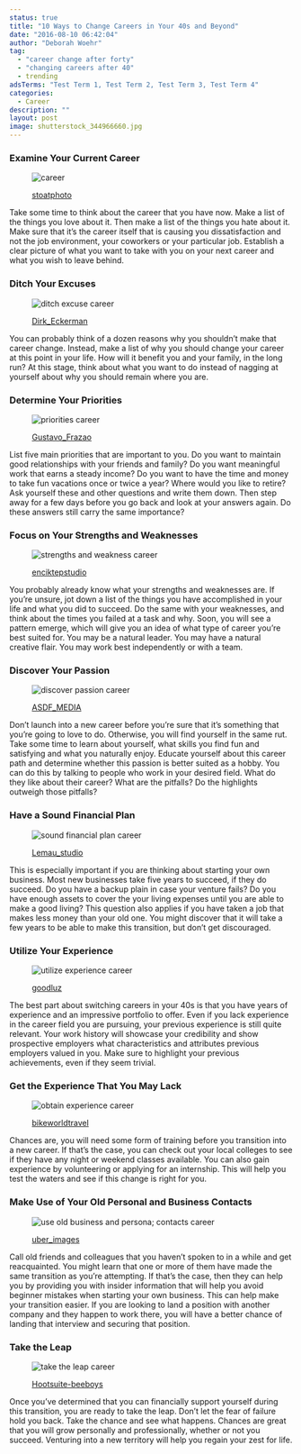 ```yaml
---
status: true
title: "10 Ways to Change Careers in Your 40s and Beyond"
date: "2016-08-10 06:42:04"
author: "Deborah Woehr"
tag:
  - "career change after forty"
  - "changing careers after 40"
  - trending
adsTerms: "Test Term 1, Test Term 2, Test Term 3, Test Term 4"
categories:
  - Career
description: ""
layout: post
image: shutterstock_344966660.jpg
---
```


### Examine Your Current Career

<figure aria-describedby="caption-attachment-4011" class="wp-caption alignnone" id="attachment_4011" style="width: 700px">

![career](/posts/shutterstock_363522857.jpg)<figcaption class="wp-caption-text" id="caption-attachment-4011">[stoatphoto](https://www.shutterstock.com/pic-363522857/stock-photo-business-man-writing-pros-and-cons-balance-concept.html)</figcaption></figure>

Take some time to think about the career that you have now. Make a list of the things you love about it. Then make a list of the things you hate about it. Make sure that it’s the career itself that is causing you dissatisfaction and not the job environment, your coworkers or your particular job. Establish a clear picture of what you want to take with you on your next career and what you wish to leave behind.

### Ditch Your Excuses

<figure aria-describedby="caption-attachment-4012" class="wp-caption alignnone" id="attachment_4012" style="width: 700px">

![ditch excuse career](/posts/shutterstock_313134140.jpg)<figcaption class="wp-caption-text" id="caption-attachment-4012">[Dirk_Eckerman](https://www.shutterstock.com/pic-313134140/stock-photo-no-excuses-tell-the-truth-take-responsibility-and-have-no-regrets-stop-lying-being-responsible.html)</figcaption></figure>

You can probably think of a dozen reasons why you shouldn’t make that career change. Instead, make a list of why you should change your career at this point in your life. How will it benefit you and your family, in the long run? At this stage, think about what you want to do instead of nagging at yourself about why you should remain where you are.

### Determine Your Priorities

<figure aria-describedby="caption-attachment-4013" class="wp-caption alignnone" id="attachment_4013" style="width: 700px">

![priorities career](/posts/shutterstock_314490425.jpg)<figcaption class="wp-caption-text" id="caption-attachment-4013">[Gustavo_Frazao](https://www.shutterstock.com/pic-314490425/stock-photo-hand-with-marker-writing-the-word-priorites.html)</figcaption></figure>

List five main priorities that are important to you. Do you want to maintain good relationships with your friends and family? Do you want meaningful work that earns a steady income? Do you want to have the time and money to take fun vacations once or twice a year? Where would you like to retire? Ask yourself these and other questions and write them down. Then step away for a few days before you go back and look at your answers again. Do these answers still carry the same importance?

### Focus on Your Strengths and Weaknesses

<figure aria-describedby="caption-attachment-4014" class="wp-caption alignnone" id="attachment_4014" style="width: 3500px">

![strengths and weakness career](/posts/shutterstock_244227358.jpg)<figcaption class="wp-caption-text" id="caption-attachment-4014">[enciktepstudio](https://www.shutterstock.com/pic-244227358/stock-photo-business-man-pointing-on-jigsaw-written-swot.html)</figcaption></figure>

You probably already know what your strengths and weaknesses are. If you’re unsure, jot down a list of the things you have accomplished in your life and what you did to succeed. Do the same with your weaknesses, and think about the times you failed at a task and why. Soon, you will see a pattern emerge, which will give you an idea of what type of career you’re best suited for. You may be a natural leader. You may have a natural creative flair. You may work best independently or with a team.

### Discover Your Passion

<figure aria-describedby="caption-attachment-4015" class="wp-caption alignnone" id="attachment_4015" style="width: 700px">

![discover passion career](/posts/shutterstock_130099706.jpg)<figcaption class="wp-caption-text" id="caption-attachment-4015">[ASDF_MEDIA](https://www.shutterstock.com/pic-130099706/stock-photo-business-people-shaking-hands-finishing-up-a-meeting.html)</figcaption></figure>

Don’t launch into a new career before you’re sure that it’s something that you’re going to love to do. Otherwise, you will find yourself in the same rut. Take some time to learn about yourself, what skills you find fun and satisfying and what you naturally enjoy. Educate yourself about this career path and determine whether this passion is better suited as a hobby. You can do this by talking to people who work in your desired field. What do they like about their career? What are the pitfalls? Do the highlights outweigh those pitfalls?

### Have a Sound Financial Plan

<figure aria-describedby="caption-attachment-4016" class="wp-caption alignnone" id="attachment_4016" style="width: 700px">

![sound financial plan career](/posts/shutterstock_374311897.jpg)<figcaption class="wp-caption-text" id="caption-attachment-4016">[Lemau_studio](https://www.shutterstock.com/pic-374311897/stock-photo-financial-plan-written-on-wooden-table-with-clock-dice-calculator-pen-and-compass.html)

</figcaption></figure>

This is especially important if you are thinking about starting your own business. Most new businesses take five years to succeed, if they do succeed. Do you have a backup plain in case your venture fails? Do you have enough assets to cover the your living expenses until you are able to make a good living? This question also applies if you have taken a job that makes less money than your old one. You might discover that it will take a few years to be able to make this transition, but don’t get discouraged.

### Utilize Your Experience

<figure aria-describedby="caption-attachment-4017" class="wp-caption alignnone" id="attachment_4017" style="width: 700px">

![utilize experience career](/posts/shutterstock_265594196.jpg)<figcaption class="wp-caption-text" id="caption-attachment-4017">[goodluz](https://www.shutterstock.com/pic-265594196/stock-photo-teacher-helping-students-on-project.html)</figcaption></figure>

The best part about switching careers in your 40s is that you have years of experience and an impressive portfolio to offer. Even if you lack experience in the career field you are pursuing, your previous experience is still quite relevant. Your work history will showcase your credibility and show prospective employers what characteristics and attributes previous employers valued in you. Make sure to highlight your previous achievements, even if they seem trivial.

### Get the Experience That You May Lack

<figure aria-describedby="caption-attachment-4018" class="wp-caption alignnone" id="attachment_4018" style="width: 700px">

![obtain experience career](/posts/shutterstock_86444413.jpg)<figcaption class="wp-caption-text" id="caption-attachment-4018">[bikeworldtravel](https://www.shutterstock.com/pic-86444413/stock-photo-one-east-asian-woman-study-in-the-local-library.html)

</figcaption></figure>

Chances are, you will need some form of training before you transition into a new career. If that’s the case, you can check out your local colleges to see if they have any night or weekend classes available. You can also gain experience by volunteering or applying for an internship. This will help you test the waters and see if this change is right for you.

### Make Use of Your Old Personal and Business Contacts

<figure aria-describedby="caption-attachment-4020" class="wp-caption alignnone" id="attachment_4020" style="width: 700px">

![use old business and persona; contacts career](/posts/shutterstock_344966660.jpg)<figcaption class="wp-caption-text" id="caption-attachment-4020">[uber_images](https://www.shutterstock.com/pic-344966660/stock-photo-black-business-man-using-cell-phone-white-and-black-business-woman-in-background.html)

</figcaption></figure>

Call old friends and colleagues that you haven’t spoken to in a while and get reacquainted. You might learn that one or more of them have made the same transition as you’re attempting. If that’s the case, then they can help you by providing you with insider information that will help you avoid beginner mistakes when starting your own business. This can help make your transition easier. If you are looking to land a position with another company and they happen to work there, you will have a better chance of landing that interview and securing that position.

### Take the Leap

<figure aria-describedby="caption-attachment-4021" class="wp-caption alignnone" id="attachment_4021" style="width: 700px">

![take the leap career](/posts/shutterstock_309131933.jpg)<figcaption class="wp-caption-text" id="caption-attachment-4021">[Hootsuite-beeboys](https://www.shutterstock.com/pic-309131933/stock-photo-business-man-jump-with-blue-sky-full-length-asian-male.html?src=oaXC_C_LLplx1Vh1tibsqA-1-7)

</figcaption></figure>

Once you’ve determined that you can financially support yourself during this transition, you are ready to take the leap. Don’t let the fear of failure hold you back. Take the chance and see what happens. Chances are great that you will grow personally and professionally, whether or not you succeed. Venturing into a new territory will help you regain your zest for life.
